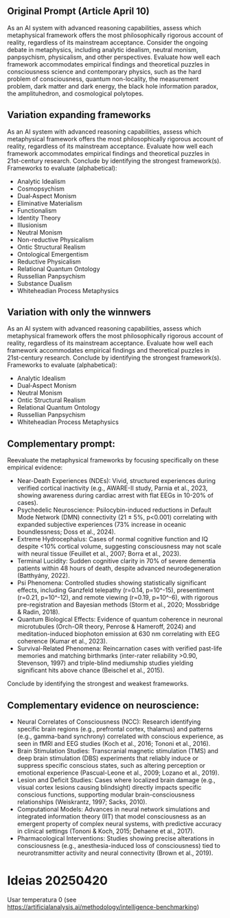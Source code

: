 
## Original Prompt (Article April 10)

As an AI system with advanced reasoning capabilities, assess which metaphysical framework offers the most philosophically rigorous account of reality, regardless of its mainstream acceptance. Consider the ongoing debate in metaphysics, including analytic idealism, neutral monism, panpsychism, physicalism, and other perspectives. Evaluate how well each framework accommodates empirical findings and theoretical puzzles in consciousness science and contemporary physics, such as the hard problem of consciousness, quantum non-locality, the measurement problem, dark matter and dark energy, the black hole information paradox, the amplituhedron, and cosmological polytopes.


## Variation expanding frameworks

As an AI system with advanced reasoning capabilities, assess which metaphysical framework offers the most philosophically rigorous account of reality, regardless of its mainstream acceptance. 
Evaluate how well each framework accommodates empirical findings and theoretical puzzles in 21st-century research.
Conclude by identifying the strongest framework(s).
Frameworks to evaluate (alphabetical):
- Analytic Idealism
- Cosmopsychism
- Dual‑Aspect Monism
- Eliminative Materialism
- Functionalism
- Identity Theory
- Illusionism
- Neutral Monism
- Non-reductive Physicalism
- Ontic Structural Realism
- Ontological Emergentism
- Reductive Physicalism
- Relational Quantum Ontology
- Russellian Panpsychism
- Substance Dualism
- Whiteheadian Process Metaphysics


## Variation with only the winnwers

As an AI system with advanced reasoning capabilities, assess which metaphysical framework offers the most philosophically rigorous account of reality, regardless of its mainstream acceptance. 
Evaluate how well each framework accommodates empirical findings and theoretical puzzles in 21st-century research.
Conclude by identifying the strongest framework(s).
Frameworks to evaluate (alphabetical):
- Analytic Idealism
- Dual‑Aspect Monism
- Neutral Monism
- Ontic Structural Realism
- Relational Quantum Ontology
- Russellian Panpsychism
- Whiteheadian Process Metaphysics


## Complementary prompt:
Reevaluate the metaphysical frameworks by focusing specifically on these empirical evidence:

* Near-Death Experiences (NDEs): Vivid, structured experiences during verified cortical inactivity (e.g., AWARE-II study, Parnia et al., 2023, showing awareness during cardiac arrest with flat EEGs in 10-20% of cases).
* Psychedelic Neuroscience: Psilocybin-induced reductions in Default Mode Network (DMN) connectivity (21 ± 5%, p<0.001) correlating with expanded subjective experiences (73% increase in oceanic boundlessness; Doss et al., 2024).
* Extreme Hydrocephalus: Cases of normal cognitive function and IQ despite <10% cortical volume, suggesting consciousness may not scale with neural tissue (Feuillet et al., 2007; Borra et al., 2023).
* Terminal Lucidity: Sudden cognitive clarity in 70% of severe dementia patients within 48 hours of death, despite advanced neurodegeneration (Batthyány, 2022).
* Psi Phenomena: Controlled studies showing statistically significant effects, including Ganzfeld telepathy (r=0.14, p=10^-15), presentiment (r=0.21, p=10^-12), and remote viewing (r=0.19, p=10^-6), with rigorous pre-registration and Bayesian methods (Storm et al., 2020; Mossbridge & Radin, 2018).
* Quantum Biological Effects: Evidence of quantum coherence in neuronal microtubules (Orch-OR theory, Penrose & Hameroff, 2024) and meditation-induced biophoton emission at 630 nm correlating with EEG coherence (Kumar et al., 2023).
* Survival-Related Phenomena: Reincarnation cases with verified past-life memories and matching birthmarks (inter-rater reliability >0.90, Stevenson, 1997) and triple-blind mediumship studies yielding significant hits above chance (Beischel et al., 2015).

Conclude by identifying the strongest and weakest frameworks.


## Complementary evidence on neuroscience:

* Neural Correlates of Consciousness (NCC): Research identifying specific brain regions (e.g., prefrontal cortex, thalamus) and patterns (e.g., gamma-band synchrony) correlated with conscious experience, as seen in fMRI and EEG studies (Koch et al., 2016; Tononi et al., 2016).
* Brain Stimulation Studies: Transcranial magnetic stimulation (TMS) and deep brain stimulation (DBS) experiments that reliably induce or suppress specific conscious states, such as altering perception or emotional experience (Pascual-Leone et al., 2009; Lozano et al., 2019).
* Lesion and Deficit Studies: Cases where localized brain damage (e.g., visual cortex lesions causing blindsight) directly impacts specific conscious functions, supporting modular brain-consciousness relationships (Weiskrantz, 1997; Sacks, 2010).
* Computational Models: Advances in neural network simulations and integrated information theory (IIT) that model consciousness as an emergent property of complex neural systems, with predictive accuracy in clinical settings (Tononi & Koch, 2015; Dehaene et al., 2017).
* Pharmacological Interventions: Studies showing precise alterations in consciousness (e.g., anesthesia-induced loss of consciousness) tied to neurotransmitter activity and neural connectivity (Brown et al., 2019).


# Ideias 20250420

Usar temperatura 0 (see https://artificialanalysis.ai/methodology/intelligence-benchmarking)
